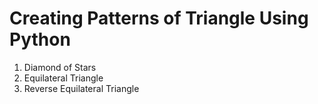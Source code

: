 # Creating Patterns of Triangle Using Python
1. Diamond of Stars
2. Equilateral Triangle
3. Reverse Equilateral Triangle

